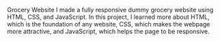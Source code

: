 Grocery Website
I made a fully responsive dummy grocery website using HTML, CSS, and JavaScript. 
In this project, I learned more about HTML, which is the foundation of any website, CSS, which makes the webpage more attractive, and JavaScript, which helps the page to be responsive.
